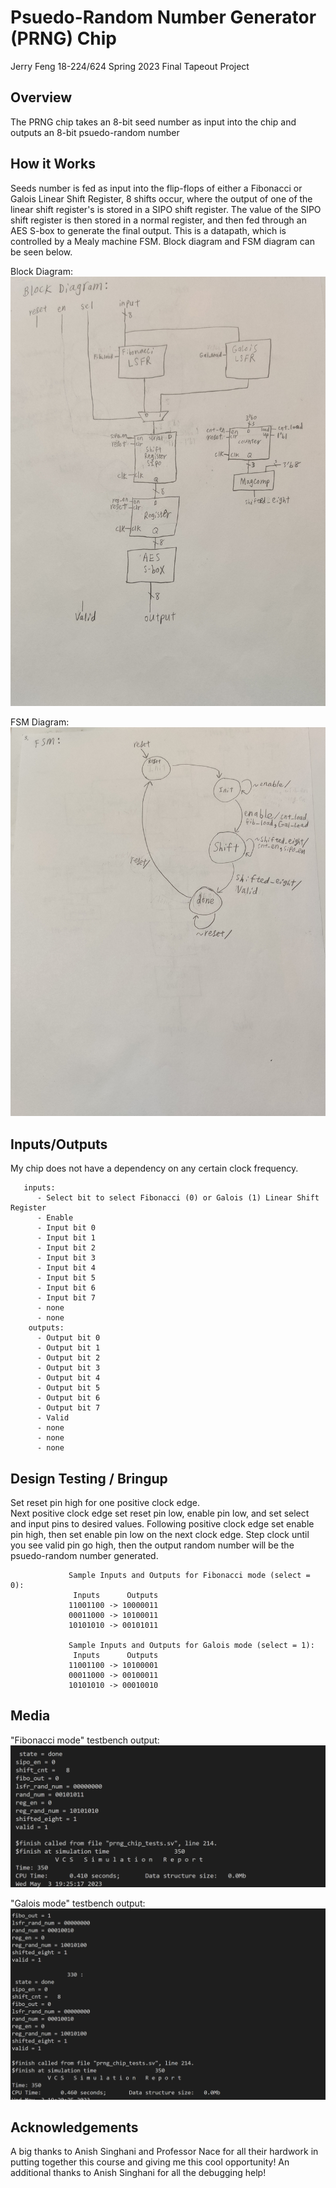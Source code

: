 # Psuedo-Random Number Generator (PRNG) Chip
Jerry Feng
18-224/624 Spring 2023 Final Tapeout Project

## Overview
The PRNG chip takes an 8-bit seed number as input into the chip and outputs an 8-bit psuedo-random number

## How it Works
Seeds number is fed as input into the flip-flops of either a Fibonacci or Galois Linear Shift Register, 
8 shifts occur, where the output of one of the linear shift register's is stored in a SIPO shift register.
The value of the SIPO shift register is then stored in a normal register, and then fed through an AES S-box to generate the final output.
This is a datapath, which is controlled by a Mealy machine FSM.  Block diagram and FSM diagram can be seen below. 

Block Diagram:
![Block Diagram](media/98154_block_diagram.jpg)

FSM Diagram:
![FSM Diagram](media/98154_FSM.jpg)

## Inputs/Outputs
My chip does not have a dependency on any certain clock frequency.

       inputs:
          - Select bit to select Fibonacci (0) or Galois (1) Linear Shift Register
          - Enable
          - Input bit 0
          - Input bit 1
          - Input bit 2
          - Input bit 3
          - Input bit 4
          - Input bit 5
          - Input bit 6
          - Input bit 7
          - none
          - none
        outputs:
          - Output bit 0
          - Output bit 1
          - Output bit 2
          - Output bit 3
          - Output bit 4
          - Output bit 5
          - Output bit 6
          - Output bit 7
          - Valid
          - none
          - none
          - none
    

## Design Testing / Bringup
Set reset pin high for one positive clock edge.  
Next positive clock edge set reset pin low, enable pin low, and set select and input pins to desired values.
Following positive clock edge set enable pin high, then set enable pin low on the next clock edge.
Step clock until you see valid pin go high, then the output random number will be the psuedo-random number generated.
                 
                 Sample Inputs and Outputs for Fibonacci mode (select = 0):
                  Inputs      Outputs
                 11001100 -> 10000011
                 00011000 -> 10100011
                 10101010 -> 00101011
                 
                 Sample Inputs and Outputs for Galois mode (select = 1):
                  Inputs      Outputs
                 11001100 -> 10100001
                 00011000 -> 00100011
                 10101010 -> 00010010
                 
                 

## Media
"Fibonacci mode" testbench output:
![Fibonacci Testbench](media/testbench_output_fibo.PNG)

"Galois mode" testbench output:
![Galois Testbench](media/testbench_output_gal.PNG)


## Acknowledgements
A big thanks to Anish Singhani and Professor Nace for all their hardwork in putting together this course and giving me this cool opportunity!
An additional thanks to Anish Singhani for all the debugging help!
